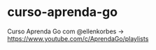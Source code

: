 # curso-aprenda-go
Curso Aprenda Go com @ellenkorbes -> https://www.youtube.com/c/AprendaGo/playlists

